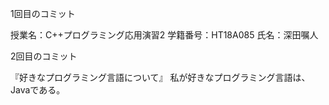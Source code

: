 1回目のコミット

授業名：C++プログラミング応用演習2
学籍番号：HT18A085
氏名：深田嘱人

2回目のコミット

『好きなプログラミング言語について』
私が好きなプログラミング言語は、Javaである。
